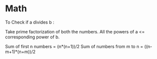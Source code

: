 # Math

To Check if a divides b :

Take prime factorization of both the numbers. All the powers of a <= corresponding power of b.


Sum of first n numbers = (n*(n+1))/2
Sum of numbers from m to n = ((n-m+1)*(n+m))/2
